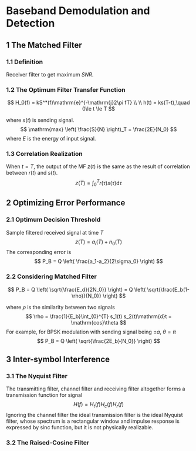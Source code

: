 # Baseband Demodulation and Detection

## 1	The Matched Filter

### 1.1	Definition

Receiver filter to get maximum $SNR$.

### 1.2	The Optimum Filter Transfer Function

$$
H_0(f) = kS^*(f)\mathrm{e}^{-\mathrm{j}2\pi fT} \\ \\
h(t) = ks(T-t),\quad 0\le t \le T
$$

where $s(t)$ is sending signal.
$$
\mathrm{max} \left( \frac{S}{N} \right)_T = \frac{2E}{N_0}
$$
where $E$ is the energy of input signal.

### 1.3	Correlation Realization

When $t=T$, the output of the MF $z(t)$ is the same as the result of correlation between $r(t)$ and $s(t)$.
$$
z(T) = \int_{0}^{T} r(\tau) s(\tau) \mathrm{d}\tau
$$

## 2	Optimizing Error Performance

### 2.1	Optimum Decision Threshold

Sample filtered received signal at time $T$
$$
z(T) = a_i(T) + n_0(T)
$$
The corresponding error is
$$
P_B = Q \left( \frac{a_1-a_2}{2\sigma_0} \right)
$$

### 2.2	Considering Matched Filter

$$
P_B = Q \left( \sqrt{\frac{E_d}{2N_0}} \right) = Q \left( \sqrt{\frac{E_b(1-\rho)}{N_0}} \right)
$$

where $\rho$ is the similarity between two signals
$$
\rho = \frac{1}{E_b}\int_{0}^{T} s_1(t) s_2(t)\mathrm{d}t = \mathrm{cos}\theta
$$
For example, for BPSK modulation with sending signal being $\pm a$, $\theta = \pi$
$$
P_B = Q \left( \sqrt{\frac{2E_b}{N_0}} \right)
$$

## 3	Inter-symbol Interference

### 3.1	The Nyquist Filter

The transmitting filter, channel filter and receiving filter altogether forms a transmission function for signal
$$
H(f) = H_t(f)H_c(f)H_r(f)
$$
Ignoring the channel filter the ideal transmission filter is the ideal Nyquist filter, whose spectrum is a rectangular window and impulse response is expressed by $\mathrm{sinc}$ function, but it is not physically realizable.

### 3.2	The Raised-Cosine Filter